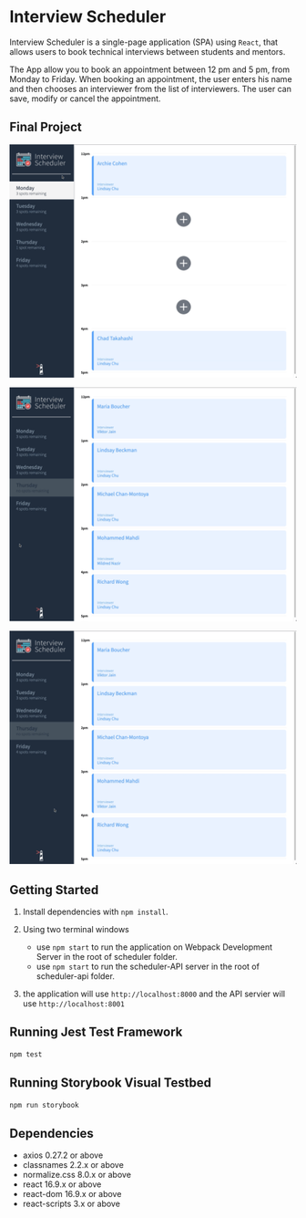 # Interview Scheduler
Interview Scheduler is a single-page application (SPA) using `React`, that allows users to book technical interviews between students and mentors.

The App allow you to book an appointment between 12 pm and 5 pm, from Monday to Friday. When booking an appointment, the user enters his name and then chooses an interviewer from the list of interviewers. The user can save, modify or cancel the appointment.




## Final Project

![](https://github.com/MohammedMahdi21/scheduler/blob/master/docs/Interview%20Scheduler%20Gif-1.gif?raw=true)

![](https://github.com/MohammedMahdi21/scheduler/blob/master/docs/Interview%20Scheduler%20Gif-2.gif?raw=true)

![](https://github.com/MohammedMahdi21/scheduler/blob/master/docs/Interview%20Scheduler%20Gif-3.gif?raw=true)

## Getting Started

1. Install dependencies with `npm install`.

2. Using two terminal windows
    - use `npm start` to run the application on Webpack Development Server in the root of scheduler folder.
    - use `npm start` to run the scheduler-API server in the root of scheduler-api folder.

3. the application will use `http://localhost:8000` and the API servier will use `http://localhost:8001`

## Running Jest Test Framework

```sh
npm test
```

## Running Storybook Visual Testbed

```sh
npm run storybook
```
## Dependencies
- axios 0.27.2 or above
- classnames 2.2.x or above
- normalize.css 8.0.x or above
- react 16.9.x or above
- react-dom 16.9.x or above
- react-scripts 3.x or above